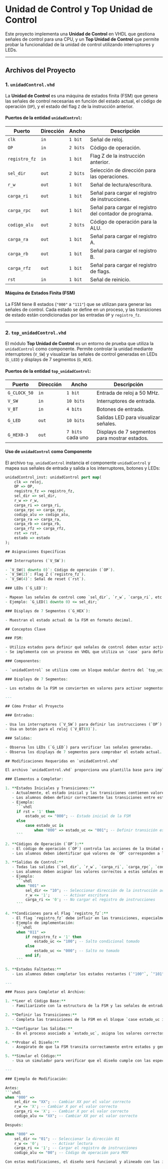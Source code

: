 # Unidad de Control y Top Unidad de Control

Este proyecto implementa una **Unidad de Control** en VHDL que gestiona señales de control para una CPU, y un **Top Unidad de Control** que permite probar la funcionalidad de la unidad de control utilizando interruptores y LEDs.

---

## Archivos del Proyecto

### 1. `unidadControl.vhd`

La **Unidad de Control** es una máquina de estados finita (FSM) que genera las señales de control necesarias en función del estado actual, el código de operación (`OP`), y el estado del flag `Z` de la instrucción anterior.

#### Puertos de la entidad `unidadControl`:

| Puerto       | Dirección | Ancho            | Descripción                                                   |
|--------------|-----------|------------------|---------------------------------------------------------------|
| `clk`        | `in`      | `1 bit`          | Señal de reloj.                                               |
| `OP`         | `in`      | `2 bits`         | Código de operación.                                          |
| `registro_fz`| `in`      | `1 bit`          | Flag Z de la instrucción anterior.                           |
| `sel_dir`    | `out`     | `2 bits`         | Selección de dirección para las operaciones.                 |
| `r_w`        | `out`     | `1 bit`          | Señal de lectura/escritura.                                   |
| `carga_ri`   | `out`     | `1 bit`          | Señal para cargar el registro de instrucciones.              |
| `carga_rpc`  | `out`     | `1 bit`          | Señal para cargar el registro del contador de programa.       |
| `codigo_alu` | `out`     | `2 bits`         | Código de operación para la ALU.                             |
| `carga_ra`   | `out`     | `1 bit`          | Señal para cargar el registro A.                             |
| `carga_rb`   | `out`     | `1 bit`          | Señal para cargar el registro B.                             |
| `carga_rfz`  | `out`     | `1 bit`          | Señal para cargar el registro de flags.                      |
| `rst`        | `in`      | `1 bit`          | Señal de reinicio.                                            |

#### Máquina de Estados Finita (FSM)

La FSM tiene 8 estados (`"000"` a `"111"`) que se utilizan para generar las señales de control. Cada estado se define en un proceso, y las transiciones de estado están condicionadas por las entradas `OP` y `registro_fz`.

---

### 2. `top_unidadControl.vhd`

El módulo **Top Unidad de Control** es un entorno de prueba que utiliza la `unidadControl` como componente. Permite controlar la unidad mediante interruptores (`V_SW`) y visualizar las señales de control generadas en LEDs (`G_LED`) y displays de 7 segmentos (`G_HEX`).

#### Puertos de la entidad `top_unidadControl`:

| Puerto   | Dirección | Ancho            | Descripción                                   |
|----------|-----------|------------------|-----------------------------------------------|
| `G_CLOCK_50` | `in` | `1 bit`         | Entrada de reloj a 50 MHz.                   |
| `V_SW`       | `in` | `10 bits`       | Interruptores de entrada.                    |
| `V_BT`       | `in` | `4 bits`        | Botones de entrada.                          |
| `G_LED`      | `out`| `10 bits`       | Salidas LED para visualizar señales.         |
| `G_HEX0-3`   | `out`| `7 bits` cada uno | Displays de 7 segmentos para mostrar estados.|

#### Uso de `unidadControl` como Componente

El archivo `top_unidadControl` instancia el componente `unidadControl` y mapea sus señales de entrada y salida a los interruptores, botones y LEDs:

```vhdl
unidadControl_inst: unidadControl port map(
    clk => reloj,
    OP => OP,
    registro_fz => registro_fz,
    sel_dir => sel_dir,
    r_w => r_w,
    carga_ri => carga_ri,
    carga_rpc => carga_rpc,
    codigo_alu => codigo_alu,
    carga_ra => carga_ra,
    carga_rb => carga_rb,
    carga_rfz => carga_rfz,
    rst => rst,
    estado => estado
);

## Asignaciones Específicas

### Interruptores (`V_SW`):

- `V_SW(1 downto 0)`: Código de operación (`OP`).
- `V_SW(2)`: Flag Z (`registro_fz`).
- `V_SW(4)`: Señal de reset (`rst`).

### LEDs (`G_LED`):

- Mapean las señales de control como `sel_dir`, `r_w`, `carga_ri`, etc.
- Ejemplo: `G_LED(1 downto 0) <= sel_dir;`

### Displays de 7 Segmentos (`G_HEX`):

- Muestran el estado actual de la FSM en formato decimal.

## Conceptos Clave

### FSM:

- Utiliza estados para definir qué señales de control deben estar activas en cada paso.
- Se implementa con un proceso en VHDL que utiliza un `case` para definir las transiciones y señales.

### Componentes:

- `unidadControl` se utiliza como un bloque modular dentro del `top_unidadControl`.

### Displays de 7 Segmentos:

- Los estados de la FSM se convierten en valores para activar segmentos específicos.

---

## Cómo Probar el Proyecto

### Entradas:

- Usa los interruptores (`V_SW`) para definir las instrucciones (`OP`) y el flag `Z`.
- Usa un botón para el reloj (`V_BT(0)`).

### Salidas:

- Observa los LEDs (`G_LED`) para verificar las señales generadas.
- Observa los displays de 7 segmentos para comprobar el estado actual.

## Modificaciones Requeridas en `unidadControl.vhd`

El archivo `unidadControl.vhd` proporciona una plantilla base para implementar una Unidad de Control mediante una máquina de estados finita (FSM). El objetivo es completar las señales y transiciones según las especificaciones del diseño.

### Elementos a Completar:

1. **Estados Iniciales y Transiciones:**
   - Actualmente, el estado inicial y las transiciones contienen valores de marcador `"XXX"`.
   - Los alumnos deben definir correctamente las transiciones entre estados basándose en los valores de entrada (`OP` y `registro_fz`).
   - Ejemplo:
     ```vhdl
     if rst = '1' then
         estado_uc <= "000"; -- Estado inicial de la FSM
     else
         case estado_uc is
             when "000" => estado_uc <= "001"; -- Definir transición específica
     ```

2. **Códigos de Operación (`OP`):**
   - El código de operación (`OP`) controla las acciones de la Unidad de Control.
   - Los alumnos deben identificar qué valores de `OP` corresponden a las instrucciones `MOV`, `ADD`, `CMP`, y `BEQ`, y definir las transiciones y salidas correspondientes.

3. **Salidas de Control:**
   - Todas las salidas (`sel_dir`, `r_w`, `carga_ri`, `carga_rpc`, `codigo_alu`, etc.) están actualmente configuradas como `"XX"` o `'X'`.
   - Los alumnos deben asignar los valores correctos a estas señales en cada estado según el diseño del procesador.
   - Ejemplo:
     ```vhdl
     when "001" =>
         sel_dir <= "10"; -- Seleccionar dirección de la instrucción actual
         r_w <= '1';      -- Activar escritura
         carga_ri <= '0'; -- No cargar el registro de instrucciones
     ```

4. **Condiciones para el Flag `registro_fz`:**
   - El flag `registro_fz` debe influir en las transiciones, especialmente en la instrucción `BEQ`.
   - Ejemplo de implementación:
     ```vhdl
     when "011" =>
         if registro_fz = '1' then
             estado_uc <= "100"; -- Salto condicional tomado
         else
             estado_uc <= "000"; -- Salto no tomado
         end if;
     ```

5. **Estados Faltantes:**
   - Los alumnos deben completar los estados restantes (`"100"`, `"101"`, `"110"`, `"111"`) para que la FSM cubra todos los posibles casos.

---

### Pasos para Completar el Archivo:

1. **Leer el Código Base:**
   - Familiarízate con la estructura de la FSM y las señales de entrada/salida.

2. **Definir las Transiciones:**
   - Completa las transiciones de la FSM en el bloque `case estado_uc is`.

3. **Configurar las Salidas:**
   - En el proceso asociado a `estado_uc`, asigna los valores correctos a las señales de control.

4. **Probar el Diseño:**
   - Asegúrate de que la FSM transita correctamente entre estados y genera las salidas deseadas.

5. **Simular el Código:**
   - Usa un simulador para verificar que el diseño cumple con las especificaciones.

---

### Ejemplo de Modificación:

Antes:
```vhdl
when "000" =>
    sel_dir <= "XX"; -- Cambiar XX por el valor correcto
    r_w <= 'X'; -- Cambiar X por el valor correcto
    carga_ri <= 'X'; -- Cambiar X por el valor correcto
    codigo_alu <= "XX"; -- Cambiar XX por el valor correcto

Después:

when "000" =>
    sel_dir <= "01"; -- Seleccionar la dirección 01
    r_w <= '0';      -- Activar lectura
    carga_ri <= '1'; -- Cargar el registro de instrucciones
    codigo_alu <= "00"; -- Código de operación para MOV

Con estas modificaciones, el diseño será funcional y alineado con las instrucciones requeridas.
